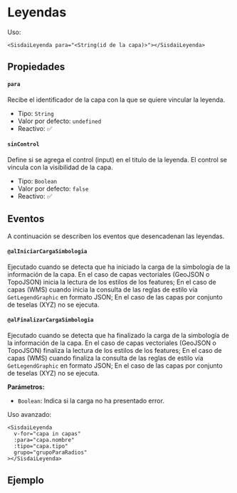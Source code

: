 <script setup>
import ResaAtoyac from "./../.vitepress/components/usos/atoyac.vue";
import Leyenda from "./../.vitepress/components/capas/leyenda.vue";
</script>

# Leyendas

<Leyenda />

Uso:

```vue
<SisdaiLeyenda para="<String(id de la capa)>"></SisdaiLeyenda>
```

## Propiedades

#### `para`

Recibe el identificador de la capa con la que se quiere vincular la leyenda.

- Tipo: `String`
- Valor por defecto: `undefined`
- Reactivo: ✅

#### `sinControl`

Define si se agrega el control (input) en el titulo de la leyenda. El control se vincula con la visibilidad de la capa.

- Tipo: `Boolean`
- Valor por defecto: `false`
- Reactivo: ✅

## Eventos

A continuación se describen los eventos que desencadenan las leyendas.

#### `@alIniciarCargaSimbologia`

Ejecutado cuando se detecta que ha iniciado la carga de la simbología de la información de la capa. En el caso de capas vectoriales (GeoJSON o TopoJSON) inicia la lectura de los estilos de los features; En el caso de capas (WMS) cuando inicia la consulta de las reglas de estilo vía `GetLegendGraphic` en formato JSON; En el caso de las capas por conjunto de teselas (XYZ) no se ejecuta.

#### `@alFinalizarCargaSimbologia`

Ejecutado cuando se detecta que ha finalizado la carga de la simbología de la información de la capa. En el caso de capas vectoriales (GeoJSON o TopoJSON) finaliza la lectura de los estilos de los features; En el caso de capas (WMS) cuando finaliza la consulta de las reglas de estilo vía `GetLegendGraphic` en formato JSON; En el caso de las capas por conjunto de teselas (XYZ) no se ejecuta.

**Parámetros:**

- `Boolean`: Indica si la carga no ha presentado error.

Uso avanzado:

```vue
<SisdaiLeyenda
  v-for="capa in capas"
  :para="capa.nombre"
  :tipo="capa.tipo"
  grupo="grupoParaRadios"
></SisdaiLeyenda>
```

## Ejemplo

<!-- <ResaAtoyac /> -->

<!-- <<< @/.vitepress/components/usos/atoyac.vue -->
